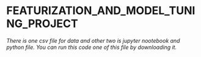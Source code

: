 # FEATURIZATION_AND_MODEL_TUNING_PROJECT
*There is one csv file for data and other two is jupyter nootebook and python file.*
*You can run this code one of this file by downloading it.*
